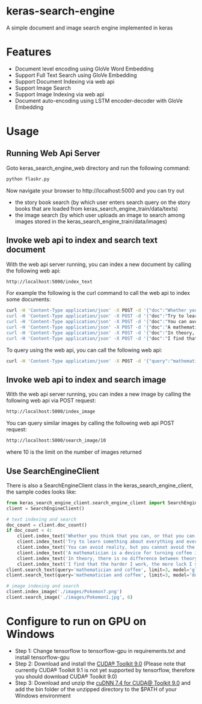 # keras-search-engine

A simple document and image search engine implemented in keras

# Features

* Document level encoding using GloVe Word Embedding
* Support Full Text Search using GloVe Embedding
* Support Document Indexing via web api
* Support Image Search
* Support Image Indexing via web api
* Document auto-encoding using LSTM encoder-decoder with GloVe Embedding

# Usage

## Running Web Api Server

Goto keras_search_engine_web directory and run the following command:

```bash
python flaskr.py
```

Now navigate your browser to http://localhost:5000 and you can try out
 
* the story book search (by which user enters search query on the story books that are loaded from keras_search_engine_train/data/texts)
* the image search (by which user uploads an image to search among images stored in the keras_search_engine_train/data/images)

## Invoke web api to index and search text document

With the web api server running, you can index a new document by calling the following web api:

```html
http://localhost:5000/index_text
```

For example the following is the curl command to call the web api to index some documents:

```bash
curl -H 'Content-Type application/json' -X POST -d '{"doc":"Whether you think that you can, or that you can't, you are usually right."}' http://localhost:5000/index_text
curl -H 'Content-Type application/json' -X POST -d '{"doc":"Try to learn something about everything and everything about something."}' http://localhost:5000/index_text
curl -H 'Content-Type application/json' -X POST -d '{"doc":"You can avoid reality, but you cannot avoid the consequences of avoiding reality."}' http://localhost:5000/index_text
curl -H 'Content-Type application/json' -X POST -d '{"doc":"A mathematician is a device for turning coffee into theorems."}' http://localhost:5000/index_text
curl -H 'Content-Type application/json' -X POST -d '{"doc":"In theory, there is no difference between theory and practice. But in practice, there is."}' http://localhost:5000/index_text
curl -H 'Content-Type application/json' -X POST -d '{"doc":"I find that the harder I work, the more luck I seem to have."}' http://localhost:5000/index_text
```

To query using the web api, you can call the following web api:

```bash
curl -H 'Content-Type application/json' -X POST -d '{"query":"mathematician and coffee", "limit": 3, "model": "glove"}' http://localhost:5000/search_text
```

## Invoke web api to index and search image 

With the web api server running, you can index a new image by calling the following web api via POST request:

```html
http://localhost:5000/index_image
```

You can query similar images by calling the following web api POST request:

```html
http://localhost:5000/search_image/10
```

where 10 is the limit on the number of images returned



## Use SearchEngineClient

There is also a SearchEngineClient class in the keras_search_engine_client, the sample codes looks like:

```python
from keras_search_engine_client.search_engine_client import SearchEngineClient
client = SearchEngineClient()

# text indexing and search
doc_count = client.doc_count()
if doc_count < 4:
    client.index_text('Whether you think that you can, or that you can.')
    client.index_text('Try to learn something about everything and everything about something.')
    client.index_text('You can avoid reality, but you cannot avoid the consequences of avoiding reality.')
    client.index_text('A mathematician is a device for turning coffee into theorems.')
    client.index_text('In theory, there is no difference between theory and practice. But in practice, there is.')
    client.index_text('I find that the harder I work, the more luck I seem to have.')
client.search_text(query='mathematician and coffee', limit=3, model='glove')
client.search_text(query='mathematician and coffee', limit=3, model='doc-encoder')

# image indexing and search
client.index_image('./images/Pokemon7.png')
client.search_image('./images/Pokemon1.jpg', 6)
```


# Configure to run on GPU on Windows

* Step 1: Change tensorflow to tensorflow-gpu in requirements.txt and install tensorflow-gpu
* Step 2: Download and install the [CUDA® Toolkit 9.0](https://developer.nvidia.com/cuda-90-download-archive) (Please note that
currently CUDA® Toolkit 9.1 is not yet supported by tensorflow, therefore you should download CUDA® Toolkit 9.0)
* Step 3: Download and unzip the [cuDNN 7.4 for CUDA@ Toolkit 9.0](https://developer.nvidia.com/cudnn) and add the
bin folder of the unzipped directory to the $PATH of your Windows environment 

